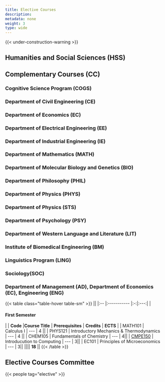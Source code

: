 ```yaml
---
title: Elective Courses
description:
metadata: none
weight: 3
type: wide
---
```



{{< under-construction-warning >}}

## Humanities and Social Sciences (HSS)

## Complementary Courses (CC)

### Cognitive Science Program (COGS)

### Department of Civil Engineering (CE)

### Department of Economics (EC)

### Department of Electrical Engineering (EE)

### Department of Industrial Engineering (IE)

### Department of Mathematics (MATH)

### Department of Molecular Biology and Genetics (BIO)

### Department of Philosophy (PHIL)

### Department of Physics (PHYS)

### Department of Physics (STS)

### Department of Psychology (PSY)

### Department of Western Language and Literature (LIT)

### Institute of Biomedical Engineering (BM)

### Linguistics Program (LING)

### Sociology(SOC)

### Department of Management (AD), Department of Economics (EC), Engineering (ENG)

<!-- prettier-ignore-start -->
{{< table class="table-hover table-sm" >}}
||
|:-- |:----------- |:-:|:---:|
| <h4>First Semester</h4>|
| **Code** |**Course Title** | **Prerequisites** | **Credits** | **ECTS** |
| MATH101 | Calculus I | --- | 4 ||
| PHYS121 | Introductory Mechanics & Thermodynamics | --- | 4 ||
| CHEM105 | Fundamentals of Chemistry | --- | 4||
| [CMPE150](/courses/cmpe150) | Introducution to Computing | --- | 3||
| EC101 | Principles of Microeconomics | --- | 3||
|||| **18** ||
{{< /table >}}
<!-- prettier-ignore-end -->

## Elective Courses Committee

{{< people tag="elective" >}}
